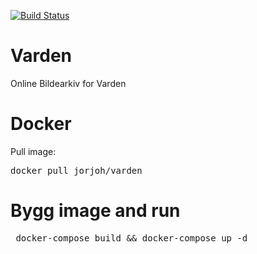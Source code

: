 [![Build Status](https://travis-ci.org/jorjoh/Varden.svg?branch=master)](https://travis-ci.org/jorjoh/Varden)
# Varden
Online Bildearkiv for Varden

# Docker
Pull image:
<pre>docker pull jorjoh/varden</pre>

# Bygg image and run
<pre> docker-compose build && docker-compose up -d </pre>
